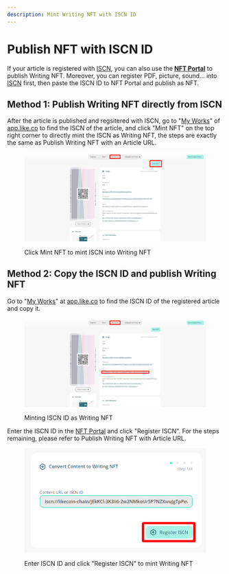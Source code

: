 ```yaml
---
description: Mint Writing NFT with ISCN ID
---
```


# Publish NFT with ISCN ID

If your article is registered with [ISCN](../../decentralized-publishing/what-is-iscn.md), you can also use the [**NFT Portal**](https://app.like.co/nft/url) to publish Writing NFT. Moreover, you can register PDF, picture, sound... into [ISCN](../../decentralized-publishing/app.like.co/) first, then paste the ISCN ID to NFT Portal and publish as NFT.

## Method 1: Publish Writing NFT directly from ISCN

After the article is published and regsitered with ISCN, go to "[My Works](https://app.like.co/works)" of [app.like.co](https://app.like.co/) to find the ISCN of the article, and click "Mint NFT" on the top right corner to directly mint the ISCN as Writing NFT, the steps are exactly the same as Publish Writing NFT with an Article URL.

<figure><img src="../../../.gitbook/assets/NFT Portal ISCN 4.png" alt=""><figcaption><p>Click Mint NFT to mint ISCN into Writing NFT</p></figcaption></figure>

## Method 2: Copy the ISCN ID and publish Writing NFT

Go to "[My Works](https://app.like.co/works)" at [app.like.co](https://app.like.co/) to find the ISCN ID of the registered article and copy it.

<figure><img src="../../../.gitbook/assets/NFT Portal ISCN 2.png" alt=""><figcaption><p>Minting ISCN ID as Writing NFT</p></figcaption></figure>

Enter the ISCN ID in the [NFT Portal](https://app.like.co/nft/url) and click "Register ISCN". For the steps remaining, please refer to Publish Writing NFT with Article URL.

<figure><img src="../../../.gitbook/assets/NFT Portal ISCN 3.png" alt=""><figcaption><p>Enter ISCN ID and click "Register ISCN" to mint Writing NFT</p></figcaption></figure>
